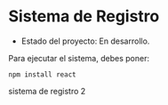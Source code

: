 <h1> Sistema de Registro </h1>

- Estado del proyecto: En desarrollo.

Para ejecutar el sistema, debes poner: 

```npm install react```

sistema de registro 2
